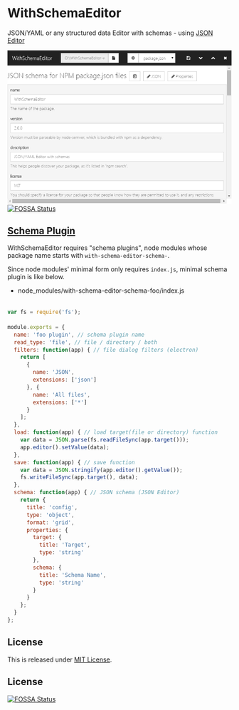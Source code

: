 WithSchemaEditor
===================

JSON/YAML or any structured data Editor with schemas - using [JSON Editor](https://github.com/jdorn/json-editor)

![preview](wse.png)
[![FOSSA Status](https://app.fossa.io/api/projects/git%2Bgithub.com%2FNarazaka%2FWithSchemaEditor.svg?type=shield)](https://app.fossa.io/projects/git%2Bgithub.com%2FNarazaka%2FWithSchemaEditor?ref=badge_shield)

[Schema Plugin](https://www.npmjs.com/search?q=with-schema-editor-schema)
-------------------
WithSchemaEditor requires "schema plugins", node modules whose package name starts with `with-schema-editor-schema-`.

Since node modules' minimal form only requires `index.js`, minimal schema plugin is like below.

- node_modules/with-schema-editor-schema-foo/index.js

```javascript

var fs = require('fs');

module.exports = {
  name: 'foo plugin', // schema plugin name
  read_type: 'file', // file / directory / both
  filters: function(app) { // file dialog filters (electron)
    return [
      {
        name: 'JSON',
        extensions: ['json']
      }, {
        name: 'All files',
        extensions: ['*']
      }
    ];
  },
  load: function(app) { // load target(file or directory) function
    var data = JSON.parse(fs.readFileSync(app.target()));
    app.editor().setValue(data);
  },
  save: function(app) { // save function
    var data = JSON.stringify(app.editor().getValue());
    fs.writeFileSync(app.target(), data);
  },
  schema: function(app) { // JSON schema (JSON Editor)
    return {
      title: 'config',
      type: 'object',
      format: 'grid',
      properties: {
        target: {
          title: 'Target',
          type: 'string'
        },
        schema: {
          title: 'Schema Name',
          type: 'string'
        }
      }
    };
  }
};
```

License
-------------------
This is released under [MIT License](http://narazaka.net/license/MIT?2015).


## License
[![FOSSA Status](https://app.fossa.io/api/projects/git%2Bgithub.com%2FNarazaka%2FWithSchemaEditor.svg?type=large)](https://app.fossa.io/projects/git%2Bgithub.com%2FNarazaka%2FWithSchemaEditor?ref=badge_large)
